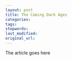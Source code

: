 ```yaml
---
layout: post
title: The Coming Dark Ages
categories:
tags:
stopwords:
last_modified:
original_url: 
---
```


The article goes here

